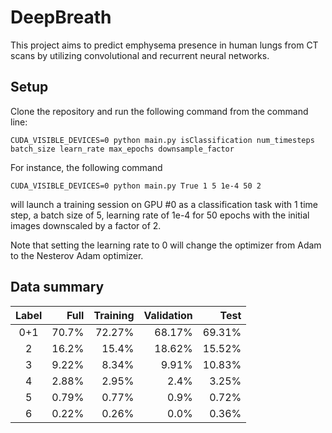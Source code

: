 # DeepBreath

This project aims to predict emphysema presence in human lungs from CT scans by utilizing convolutional and recurrent neural networks.

## Setup

Clone the repository and run the following command from the command line:

`CUDA_VISIBLE_DEVICES=0 python main.py isClassification num_timesteps batch_size learn_rate max_epochs downsample_factor`

For instance, the following command 

`CUDA_VISIBLE_DEVICES=0 python main.py True 1 5 1e-4 50 2`

will launch a training session on GPU #0 as a classification task with 1 time step, a batch size of 5, learning rate of 1e-4 for 50 epochs with the initial images downscaled by a factor of 2. 

Note that setting the learning rate to 0 will change the optimizer from Adam to the Nesterov Adam optimizer.

## Data summary

| Label | Full  | Training | Validation | Test   |
|:-----:| -----:| --------:| ----------:| ------:|
| 0+1   | 70.7% | 72.27%   | 68.17%     | 69.31% |
| 2     | 16.2% | 15.4%    | 18.62%     | 15.52% |
| 3     | 9.22% | 8.34%    | 9.91%      | 10.83% |
| 4     | 2.88% | 2.95%    | 2.4%       | 3.25%  |
| 5     | 0.79% | 0.77%    | 0.9%       | 0.72%  |
| 6     | 0.22% | 0.26%    | 0.0%       | 0.36%  |
